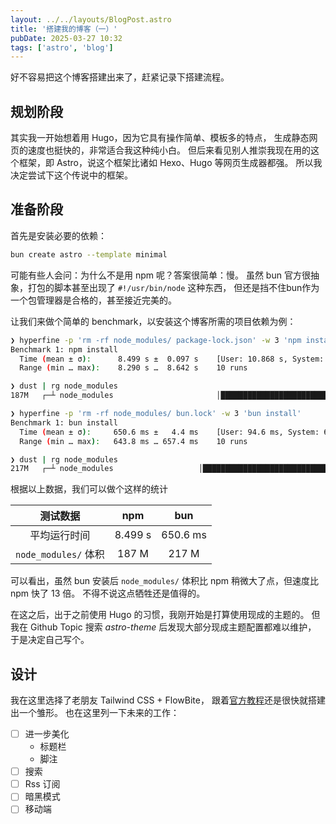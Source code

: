 ```yaml
---
layout: ../../layouts/BlogPost.astro
title: '搭建我的博客（一）'
pubDate: 2025-03-27 10:32
tags: ['astro', 'blog']
---
```


好不容易把这个博客搭建出来了，赶紧记录下搭建流程。

## 规划阶段

其实我一开始想着用 Hugo，因为它具有操作简单、模板多的特点，
生成静态网页的速度也挺快的，非常适合我这种纯小白。
但后来看见别人推崇我现在用的这个框架，即 Astro，说这个框架比诸如 Hexo、Hugo 等网页生成器都强。
所以我决定尝试下这个传说中的框架。

## 准备阶段

首先是安装必要的依赖：

```sh
bun create astro --template minimal
```

可能有些人会问：为什么不是用 npm 呢？答案很简单：慢。
虽然 bun 官方很抽象，打包的脚本甚至出现了 `#!/usr/bin/node` 这种东西，
但还是挡不住bun作为一个包管理器是合格的，甚至接近完美的。

让我们来做个简单的 benchmark，以安装这个博客所需的项目依赖为例：

```sh
❯ hyperfine -p 'rm -rf node_modules/ package-lock.json' -w 3 'npm install'
Benchmark 1: npm install
  Time (mean ± σ):      8.499 s ±  0.097 s    [User: 10.868 s, System: 2.921 s]
  Range (min … max):    8.290 s …  8.642 s    10 runs

❯ dust | rg node_modules
187M   ┌─┴ node_modules                       │██████████████████████████ │ 100%

❯ hyperfine -p 'rm -rf node_modules/ bun.lock' -w 3 'bun install'
Benchmark 1: bun install
  Time (mean ± σ):     650.6 ms ±   4.4 ms    [User: 94.6 ms, System: 613.0 ms]
  Range (min … max):   643.8 ms … 657.4 ms    10 runs

❯ dust | rg node_modules
217M   ┌─┴ node_modules                   │██████████████████████████████ │ 100%
```

根据以上数据，我们可以做个这样的统计

|       测试数据       |   npm   |   bun    |
| :------------------: | :-----: | :------: |
|     平均运行时间     | 8.499 s | 650.6 ms |
| `node_modules/` 体积 |  187 M  |  217 M   |

可以看出，虽然 bun 安装后 `node_modules/` 体积比 npm 稍微大了点，但速度比 npm 快了 13 倍。
不得不说这点牺牲还是值得的。

在这之后，出于之前使用 Hugo 的习惯，我刚开始是打算使用现成的主题的。
但我在 Github Topic 搜索 _astro-theme_ 后发现大部分现成主题配置都难以维护，
于是决定自己写个。

## 设计

我在这里选择了老朋友 Tailwind CSS + FlowBite，
跟着[官方教程](https://docs.astro.build/en/tutorial/)还是很快就搭建出一个雏形。
也在这里列一下未来的工作：

- [ ] 进一步美化
  - 标题栏
  - 脚注
- [ ] 搜索
- [ ] Rss 订阅
- [ ] 暗黑模式
- [ ] 移动端
